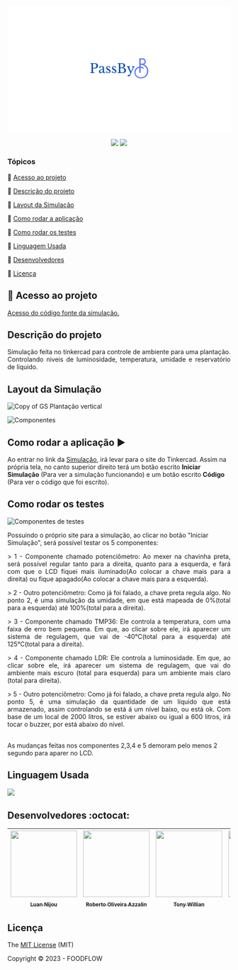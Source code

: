 <p align="center">
<img src="https://github.com/Luan-Nijou/PassBy-Edge/blob/main/src/img/PassBy.png"/>
</p>
<p align="center">
 
  <img src="http://img.shields.io/static/v1?label=License&message=MIT&color=green&style=for-the-badge"/>
  <img src="http://img.shields.io/static/v1?label=STATUS&message=EM%20DESENVOLVIMENTO&color=RED&style=for-the-badge"/>
 
</p>


### Tópicos 

:small_blue_diamond: [Acesso ao projeto](#-Acesso-ao-projeto)

:small_blue_diamond: [Descrição do projeto](#descrição-do-projeto)

:small_blue_diamond: [Layout da Simulação](#layout-da-simulação)

:small_blue_diamond: [Como rodar a aplicação](#como-rodar-a-aplicação-arrow_forward)

:small_blue_diamond: [Como rodar os testes](#Como-rodar-os-testes)

:small_blue_diamond: [Linguagem Usada](#linguagem-Usada)

:small_blue_diamond: [Desenvolvedores](#desenvolvedores-octocat)

:small_blue_diamond: [Licença ](#Licença )



## 📁 Acesso ao projeto

 [Acesso do código fonte da simulação.](https://github.com/Luan-Nijou/GS-Edge/blob/main/Code)

## Descrição do projeto 

<p align="justify">
 Simulação feita no tinkercad para controle de ambiente para uma plantação. Controlando niveis de luminosidade, temperatura, umidade
 e reservatório de líquido. 
</p> 

## Layout da Simulação 

![Copy of GS Plantação vertical](https://github.com/Luan-Nijou/GS-Edge/assets/126830016/436d6986-3eb5-47f6-8087-69d516220e19)

![Componentes](https://github.com/Luan-Nijou/GS-Edge/assets/126830016/07b7b400-1d38-4a1d-8713-9cc403fbc0e8)


## Como rodar a aplicação :arrow_forward:


Ao entrar no link da [Simulação](https://www.tinkercad.com/things/eLjoggoASTQ-copy-of-gs-plantacao-vertical), irá levar para o site do Tinkercad. Assim na própria tela, no canto superior direito terá um botão escrito **Iniciar Simulação** (Para ver a simulação funcionando) e um botão escrito **Código** (Para ver o código que foi escrito).



## Como rodar os testes

![Componentes de testes](https://github.com/Luan-Nijou/GS-Edge/assets/126830016/53fa4147-e9bb-4877-a9a2-b6e343194aa2)

<p>Possuindo o próprio site para a simulação, ao clicar no botão "Iniciar Simulação", será possível testar os 5 componentes:</p>
<p align="justify">> 1 - Componente chamado potenciômetro: Ao mexer na chavinha preta, será possível regular tanto para a direita, quanto para a esquerda, e fará com que o LCD fiquei mais iluminado(Ao colocar a chave mais para a direita) ou fique apagado(Ao colocar a chave mais para a esquerda). </p>
<p align="justify">> 2 - Outro potenciômetro: Como já foi falado, a chave preta regula algo. No ponto 2, é uma simulação da umidade, em que está mapeada de 0%(total para a esquerda) até 100%(total para a direita). </p>
<p align="justify">> 3 - Componente chamado TMP36: Ele controla a temperatura, com uma faixa de erro bem pequena. Em que, ao clicar sobre ele, irá aparecer um sistema de regulagem, que vai de -40°C(total para a esquerda) até 125°C(total para a direita). </p>
<p align="justify">>  4 - Componente chamado LDR: Ele controla a luminosidade. Em que, ao clicar sobre ele, irá aparecer um sistema de regulagem, que vai do ambiente mais escuro (total para esquerda) para um ambiente mais claro (total para direita). </p>
<p align="justify">>   5 - Outro potenciômetro: Como já foi falado, a chave preta regula algo. No ponto 5, é uma simulação da quantidade de um líquido que está armazenado, assim controlando se está á um nível baixo, ou está ok. Com base de um local de 2000 litros, se estiver abaixo ou igual a 600 litros, irá tocar o buzzer, por está abaixo do nível.</p>
<br align="justify"> As mudanças feitas nos componentes 2,3,4 e 5 demoram pelo menos 2 segundo para aparer no LCD.



## Linguagem Usada

<img src="https://www.alura.com.br/artigos/assets/formacao-linguagem-c-plus-plus/img-01.png" width=50/>


## Desenvolvedores :octocat:


| [<img src="https://i.imgur.com/ZIv3QYz.jpg" width=150 height= 150><br><sub>Luan Nijou</sub>](https://github.com/Luan-Nijou) | [<img src="https://i.imgur.com/FZyQdzq.jpg" width=150 height= 150><br><sub>Roberto Oliveira Azzalin</sub>](https://github.com/Robertooan07) | [<img src="https://i.imgur.com/KactqDe.jpg" width=150 height= 150><br><sub>Tony Willian</sub>](https://github.com/TonyWillianFIAP) | [<img src="https://i.imgur.com/MEqkl53.jpg" width=150 height= 150><br><sub>Gabriel Augusto Maciel</sub>](https://github.com/GabrielToledoo) | [<img src="https://avatars.githubusercontent.com/u/113686045?v=4" width=150 height= 150><br><sub>Henrique Parra Benitez</sub>](https://github.com/rickparra) |
| :---: | :---: | :---: | :---: | :---: |


## Licença 

The [MIT License]() (MIT)

Copyright :copyright: 2023 - FOODFLOW
